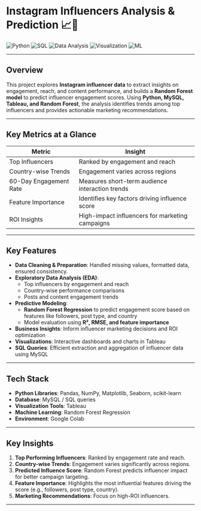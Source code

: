# Instagram Influencers Analysis & Prediction 📈📸

![Python](https://img.shields.io/badge/Python-3.12-blue)
![SQL](https://img.shields.io/badge/SQL-MySQL-orange)
![Data Analysis](https://img.shields.io/badge/Data%20Analysis-Pandas-green)
![Visualization](https://img.shields.io/badge/Visualization-Tableau-blue)
![ML](https://img.shields.io/badge/Machine%20Learning-Random%20Forest-red)

---

## Overview
This project explores **Instagram influencer data** to extract insights on engagement, reach, and content performance, and builds a **Random Forest model** to predict influencer engagement scores. Using **Python, MySQL, Tableau, and Random Forest**, the analysis identifies trends among top influencers and provides actionable marketing recommendations.

---

## Key Metrics at a Glance
| Metric | Insight |
|--------|---------|
| Top Influencers | Ranked by engagement and reach |
| Country-wise Trends | Engagement varies across regions |
| 60-Day Engagement Rate | Measures short-term audience interaction trends |
| Feature Importance | Identifies key factors driving influence score |
| ROI Insights | High-impact influencers for marketing campaigns |


---

## Key Features
- **Data Cleaning & Preparation**: Handled missing values, formatted data, ensured consistency.  
- **Exploratory Data Analysis (EDA)**:  
  - Top influencers by engagement and reach  
  - Country-wise performance comparisons  
  - Posts and content engagement trends
- **Predictive Modeling**:  
  - **Random Forest Regression** to predict engagement score based on features like followers, post type, and country  
  - Model evaluation using **R², RMSE, and feature importance**  
- **Business Insights**: Inform influencer marketing decisions and ROI optimization  
- **Visualizations**: Interactive dashboards and charts in Tableau  
- **SQL Queries**: Efficient extraction and aggregation of influencer data using MySQL  

---

## Tech Stack
- **Python Libraries**: Pandas, NumPy, Matplotlib, Seaborn, scikit-learn  
- **Database**: MySQL / SQL queries  
- **Visualization Tools**: Tableau  
- **Machine Learning**: Random Forest Regression  
- **Environment**: Google Colab  

---
## Key Insights
1. **Top Performing Influencers**: Ranked by engagement rate and reach.  
2. **Country-wise Trends**: Engagement varies significantly across regions.  
3. **Predicted Influence Score**: Random Forest predicts influencer impact for better campaign targeting.  
4. **Feature Importance**: Highlights the most influential features driving the score (e.g., followers, post type, country).  
5. **Marketing Recommendations**: Focus on high-ROI influencers. 

---

